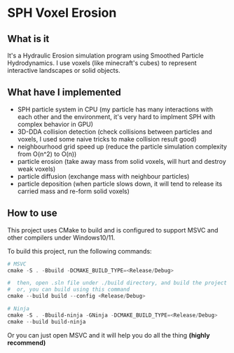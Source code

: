 # SPH Voxel Erosion

## What is it

It's a Hydraulic Erosion simulation program using Smoothed Particle Hydrodynamics. I use voxels (like minecraft's cubes) to represent interactive landscapes or solid objects.

## What have I implemented

* SPH particle system in CPU (my particle has many interactions with each other and the environment, it's very hard to implment SPH with complex behavior in GPU)
* 3D-DDA collision detection (check collisions between particles and voxels, I used some naive tricks to make collision result good)
* neighbourhood grid speed up (reduce the particle simulation complexity from O(n^2) to O(n))
* particle erosion (take away mass from solid voxels, will hurt and destroy weak voxels)
* particle diffusion (exchange mass with neighbour particles)
* particle deposition (when particle slows down, it will tend to release its carried mass and re-form solid voxels)

## How to use

This project uses CMake to build and is configured to support MSVC and other compilers under Windows10/11.

To build this project, run the following commands:

```powershell
# MSVC
cmake -S . -Bbuild -DCMAKE_BUILD_TYPE=<Release/Debug>

#  then, open .sln file under ./build directory, and build the project
#  or, you can build using this command
cmake --build build --config <Release/Debug>

# Ninja
cmake -S . -Bbuild-ninja -GNinja -DCMAKE_BUILD_TYPE=<Release/Debug>
cmake --build build-ninja

```

Or you can just open MSVC and it will help you do all the thing **(highly recommend)**






